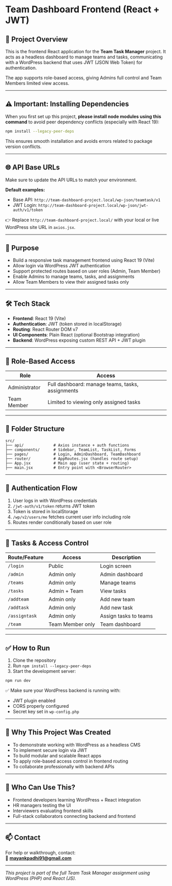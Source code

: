 # Team Dashboard Frontend (React + JWT)

## 📌 Project Overview
This is the frontend React application for the **Team Task Manager** project. It acts as a headless dashboard to manage teams and tasks, communicating with a WordPress backend that uses JWT (JSON Web Token) for authentication.

The app supports role-based access, giving Admins full control and Team Members limited view access.

---

## ⚠️ Important: Installing Dependencies

When you first set up this project, **please install node modules using this command** to avoid peer dependency conflicts (especially with React 19):

```bash
npm install --legacy-peer-deps
```

This ensures smooth installation and avoids errors related to package version conflicts.

---

## 🌐 API Base URLs

Make sure to update the API URLs to match your environment.

**Default examples:**

- Base API: `http://team-dashboard-project.local/wp-json/teamtask/v1`
- JWT Login: `http://team-dashboard-project.local/wp-json/jwt-auth/v1/token`

👉 Replace `http://team-dashboard-project.local/` with your local or live WordPress site URL in `axios.jsx`.

---


## 🎯 Purpose

- Build a responsive task management frontend using React 19 (Vite)
- Allow login via WordPress JWT authentication
- Support protected routes based on user roles (Admin, Team Member)
- Enable Admins to manage teams, tasks, and assignments
- Allow Team Members to view their assigned tasks only

---

## 🛠 Tech Stack

- **Frontend**: React 19 (Vite)
- **Authentication**: JWT (token stored in localStorage)
- **Routing**: React Router DOM v7
- **UI Components**: Plain React (optional Bootstrap integration)
- **Backend**: WordPress exposing custom REST API + JWT plugin

---

## 👥 Role-Based Access

| Role          | Access                                           |
|---------------|--------------------------------------------------|
| Administrator | Full dashboard: manage teams, tasks, assignments |
| Team Member   | Limited to viewing only assigned tasks           |

---

## 🧱 Folder Structure

```
src/
├── api/             # Axios instance + auth functions
├── components/      # Sidebar, TeamList, TaskList, Forms
├── pages/           # Login, AdminDashboard, TeamDashboard
├── router/          # AppRoutes.jsx (handles route setup)
├── App.jsx          # Main app (user state + routing)
├── main.jsx         # Entry point with <BrowserRouter>
```

---

## 🔐 Authentication Flow

1. User logs in with WordPress credentials  
2. `/jwt-auth/v1/token` returns JWT token  
3. Token is stored in localStorage  
4. `/wp/v2/users/me` fetches current user info including role  
5. Routes render conditionally based on user role  

---

## 🚀 Tasks & Access Control

| Route/Feature  | Access            | Description              |
|----------------|-------------------|--------------------------|
| `/login`       | Public            | Login screen             |
| `/admin`       | Admin only        | Admin dashboard          |
| `/teams`       | Admin only        | Manage teams             |
| `/tasks`       | Admin + Team      | View tasks               |
| `/addteam`     | Admin only        | Add new team             |
| `/addtask`     | Admin only        | Add new task             |
| `/assigntask`  | Admin only        | Assign tasks to teams    |
| `/team`        | Team Member only  | Team dashboard           |

---

## ✅ How to Run

1. Clone the repository  
2. Run `npm install --legacy-peer-deps`  
3. Start the development server:

```bash
npm run dev
```

✅ Make sure your WordPress backend is running with:
- JWT plugin enabled
- CORS properly configured
- Secret key set in `wp-config.php`

---

## 🧠 Why This Project Was Created

- To demonstrate working with WordPress as a headless CMS  
- To implement secure login via JWT  
- To build modular and scalable React apps  
- To apply role-based access control in frontend routing  
- To collaborate professionally with backend APIs  

---

## 🤝 Who Can Use This?

- Frontend developers learning WordPress + React integration  
- HR managers testing the UI  
- Interviewers evaluating frontend skills  
- Full-stack collaborators connecting backend and frontend  

---

## 📫 Contact

For help or walkthrough, contact:  
📧 **mayankpadhi91@gmail.com**

---

_This project is part of the full Team Task Manager assignment using WordPress (PHP) and React (JS)._
